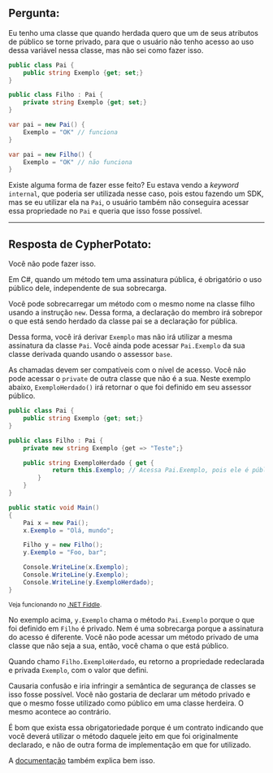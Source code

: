 <!--
{
    "title": "Como alterar nível de acesso de propriedade em uma herança?",
    "link": "2019/15-11-alterar-nivel-acesso.md",
    "published": "15 de novembro, 2019",
    "color": "#7E0525",
    "tags": ["q&a", "c#"]
}
-->

## Pergunta:

Eu tenho uma classe que quando herdada quero que um de seus atributos de público se torne privado, para que o usuário não tenho acesso ao uso dessa variável nessa classe, mas não sei como fazer isso.

```csharp
public class Pai {
    public string Exemplo {get; set;}
}

public class Filho : Pai {
    private string Exemplo {get; set;}
}

var pai = new Pai() {
    Exemplo = "OK" // funciona
}

var pai = new Filho() {
    Exemplo = "OK" // não funciona
}
```

Existe alguma forma de fazer esse feito? Eu estava vendo a *keyword* `internal`, que poderia ser utilizada nesse caso, pois estou fazendo um SDK, mas se eu utilizar ela na `Pai`, o usuário também não conseguira acessar essa propriedade no `Pai` e queria que isso fosse possível.

-------

## Resposta de CypherPotato:

Você não pode fazer isso.

Em C#, quando um método tem uma assinatura pública, é obrigatório o uso público dele, independente de sua sobrecarga.

Você pode sobrecarregar um método com o mesmo nome na classe filho usando a instrução `new`. Dessa forma, a declaração do membro irá sobrepor o que está sendo herdado da classe pai se a declaração for pública.

Dessa forma, você irá derivar `Exemplo` mas não irá utilizar a mesma assinatura da classe `Pai`. Você ainda pode acessar `Pai.Exemplo` da sua classe derivada quando usando o assessor `base`.

As chamadas devem ser compatíveis com o nível de acesso. Você não pode acessar o `private` de outra classe que não é a sua. Neste exemplo abaixo, `ExemploHerdado()` irá retornar o que foi definido em seu assessor público.

```csharp
public class Pai {
    public string Exemplo {get; set;}
}

public class Filho : Pai {
    private new string Exemplo {get => "Teste";}

    public string ExemploHerdado { get {
            return this.Exemplo; // Acessa Pai.Exemplo, pois ele é público e o método também é
        }
    }
}

public static void Main()
{
    Pai x = new Pai();
    x.Exemplo = "Olá, mundo";

    Filho y = new Filho();
    y.Exemplo = "Foo, bar";

    Console.WriteLine(x.Exemplo);
    Console.WriteLine(y.Exemplo);
    Console.WriteLine(y.ExemploHerdado);
}
```

<sup>Veja funcionando no [.NET Fiddle][1].</sup>

No exemplo acima, `y.Exemplo` chama o método `Pai.Exemplo` porque o que foi definido em `Filho` é privado. Nem é uma sobrecarga porque a assinatura do acesso é diferente. Você não pode acessar um método privado de uma classe que não seja a sua, então, você chama o que está público.

Quando chamo `Filho.ExemploHerdado`, eu retorno a propriedade redeclarada e privada `Exemplo`, com o valor que defini.

Causaria confusão e iria infringir a semântica de segurança de classes se isso fosse possível. Você não gostaria de declarar um método privado e que o mesmo fosse utilizado como público em uma classe herdeira. O mesmo acontece ao contrário.

É bom que exista essa obrigatoriedade porque é um contrato indicando que você deverá utilizar o método daquele jeito em que foi originalmente declarado, e não de outra forma de implementação em que for utilizado.

A [documentação][2] também explica bem isso.


  [1]: https://dotnetfiddle.net/AiSk8A
  [2]: https://learn.microsoft.com/pt-br/dotnet/csharp/programming-guide/classes-and-structs/knowing-when-to-use-override-and-new-keywords